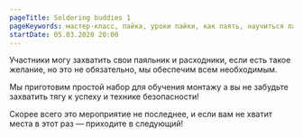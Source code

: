 ```yaml
---
pageTitle: Soldering buddies 1
pageKeywords: мастер-класс, пайка, уроки пайки, как паять, научиться паять
startDate: 05.03.2020 20:00
---
```


Участники могу захватить свои паяльник и расходники, если есть такое желание, но это не обязательно, мы обеспечим всем необходимым.

Мы приготовим простой набор для обучения монтажу а вы не забудьте захватить тягу к успеху и технике безопасности!

Скорее всего это мероприятие не последнее, и если вам не хватит места в этот раз &mdash; приходите в следующий!
